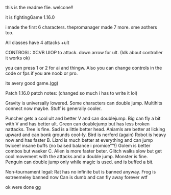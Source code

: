 this is the readme flie.
welcone!!

it is fightingGame 1.16.0

i made the first 6 characters.
thepromanager made 7 more.
sme aothers too.

All classes have 4 attacks +ult

CONTROSL: XCVB UIOP to attack. down arrow for ult. (Idk about controller it works ok)

you can press 1 or 2 for ai and thingw.
Also you can change controls in the code or fps if you are noob or pro.


its avery good game.(gg)





Patch 1.16.0 patch notes: (changed so much i has to write it lol)

Gravity is universally lowered.
Some characters can double jump.
Multihits connect now maybe.
Stuff is generally cooler.

Puncher gets a cool ult and better V and can doublejump.
Big can fly a bit with V and has better ult.
Green can doublejump but has less broken nattacks.
Tree is fine.
Sad is a little better head.
Aniamls are better at licking upward and can bonk grounds cool-ly.
Bird is nerferd (again)
Robot is heavy now and has faster B.
Lizrd is much better at everything and can jump twicee! insane buffs (no baised balance i promice""!)
Golem is better combos but waeker C.
Alien is more faster beter.
Glitch walks slow but get cool movement with the attacks and a double jump.
Monster is fine.
Penguin can double jump only while magic is used. and is buffed a bit.

Non-tournament legal:
Rat has no infinite but is banned anyway.
Frog is extreemeley banned now
Can is dumb and can fly away forever wtf

ok were done gg
